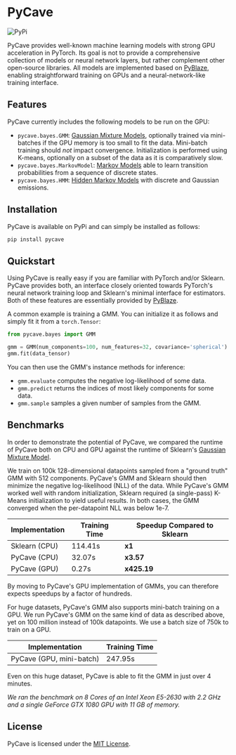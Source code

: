 # PyCave

![PyPi](https://img.shields.io/pypi/v/pycave?label=version)

PyCave provides well-known machine learning models with strong GPU acceleration in PyTorch. Its
goal is not to provide a comprehensive collection of models or neural network layers, but rather
complement other open-source libraries. All models are implemented based on [PyBlaze](https://github.com/borchero/pyblaze),
enabling straightforward training on GPUs and a neural-network-like training interface.

## Features

PyCave currently includes the following models to be run on the GPU:

* `pycave.bayes.GMM`: [Gaussian Mixture Models](https://en.wikipedia.org/wiki/Mixture_model#Gaussian_mixture_model), optionally trained via mini-batches if the GPU memory is too small to fit the data. Mini-batch training should *not* impact convergence. Initialization is performed using K-means, optionally on a subset of the data as it is comparatively slow.
* `pycave.bayes.MarkovModel`: [Markov Models](https://en.wikipedia.org/wiki/Markov_model) able to learn transition probabilities from a sequence of discrete states.
* `pycave.bayes.HMM`: [Hidden Markov Models](https://en.wikipedia.org/wiki/Hidden_Markov_model) with discrete and Gaussian emissions.

## Installation

PyCave is available on PyPi and can simply be installed as follows:

```bash
pip install pycave
```

## Quickstart

Using PyCave is really easy if you are familiar with PyTorch and/or Sklearn. PyCave provides both, an interface closely oriented towards PyTorch's neural network training loop and Sklearn's minimal interface for estimators. Both of these features are essentially provided by [PyBlaze](https://github.com/borchero/pyblaze).

A common example is training a GMM. You can initialize it as follows and simply fit it from a `torch.Tensor`:

```python
from pycave.bayes import GMM

gmm = GMM(num_components=100, num_features=32, covariance='spherical')
gmm.fit(data_tensor)
```

You can then use the GMM's instance methods for inference:

* `gmm.evaluate` computes the negative log-likelihood of some data.
* `gmm.predict` returns the indices of most likely components for some data.
* `gmm.sample` samples a given number of samples from the GMM.

## Benchmarks

In order to demonstrate the potential of PyCave, we compared the runtime of PyCave both on CPU and GPU against the runtime of Sklearn's [Gaussian Mixture Model](https://scikit-learn.org/stable/modules/generated/sklearn.mixture.GaussianMixture.html).

We train on 100k 128-dimensional datapoints sampled from a "ground truth" GMM with 512 components. PyCave's GMM and Sklearn should then minimize the negative log-likelihood (NLL) of the data. While PyCave's GMM worked well with random initialization, Sklearn required (a single-pass) K-Means initialization to yield useful results. In both cases, the GMM converged when the per-datapoint NLL was below 1e-7.

| Implementation | Training Time | Speedup Compared to Sklearn |
| --- | --- | --- |
| Sklearn (CPU) | 114.41s | **x1** |
| PyCave (CPU) | 32.07s | **x3.57** |
| PyCave (GPU) | 0.27s | **x425.19** |

By moving to PyCave's GPU implementation of GMMs, you can therefore expects speedups by a factor of hundreds.

For huge datasets, PyCave's GMM also supports mini-batch training on a GPU. We run PyCave's GMM on the same kind of data as described above, yet on 100 million instead of 100k datapoints. We use a batch size of 750k to train on a GPU.

| Implementation | Training Time |
| --- | --- |
| PyCave (GPU, mini-batch) | 247.95s |

Even on this huge dataset, PyCave is able to fit the GMM in just over 4 minutes.

*We ran the benchmark on 8 Cores of an Intel Xeon E5-2630 with 2.2 GHz and a single GeForce GTX 1080 GPU with 11 GB of memory.*

## License

PyCave is licensed under the [MIT License](https://github.com/borchero/pycave/blob/master/LICENSE).
